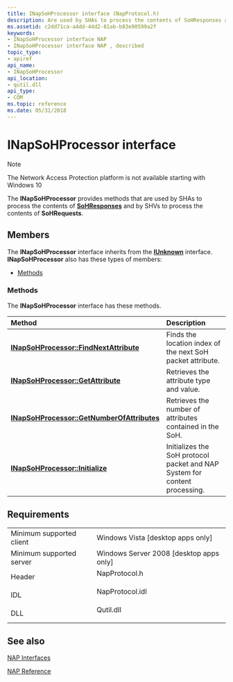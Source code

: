 ```yaml
---
title: INapSoHProcessor interface (NapProtocol.h)
description: Are used by SHAs to process the contents of SoHResponses and by SHVs to process the contents of SoHRequests.
ms.assetid: c2dd71ca-a4dd-44d2-81ab-b83e90599a2f
keywords:
- INapSoHProcessor interface NAP
- INapSoHProcessor interface NAP , described
topic_type:
- apiref
api_name:
- INapSoHProcessor
api_location:
- qutil.dll
api_type:
- COM
ms.topic: reference
ms.date: 05/31/2018
---
```


# INapSoHProcessor interface

> [!Note]  
> The Network Access Protection platform is not available starting with Windows 10

 

The **INapSoHProcessor** provides methods that are used by SHAs to process the contents of [**SoHResponses**](/windows/win32/api/naptypes/ns-naptypes-soh) and by SHVs to process the contents of **SoHRequests**.

## Members

The **INapSoHProcessor** interface inherits from the [**IUnknown**](/windows/desktop/api/unknwn/nn-unknwn-iunknown) interface. **INapSoHProcessor** also has these types of members:

-   [Methods](#methods)

### Methods

The **INapSoHProcessor** interface has these methods.



| Method                                                                                           | Description                                                                           |
|:-------------------------------------------------------------------------------------------------|:--------------------------------------------------------------------------------------|
| [**INapSoHProcessor::FindNextAttribute**](inapsohprocessor-findnextattribute-method.md)         | Finds the location index of the next SoH packet attribute.<br/>                 |
| [**INapSoHProcessor::GetAttribute**](inapsohprocessor-getattribute-method.md)                   | Retrieves the attribute type and value.<br/>                                    |
| [**INapSoHProcessor::GetNumberOfAttributes**](inapsohprocessor-getnumberofattributes-method.md) | Retrieves the number of attributes contained in the SoH.<br/>                   |
| [**INapSoHProcessor::Initialize**](inapsohprocessor-initialize-method.md)                       | Initializes the SoH protocol packet and NAP System for content processing.<br/> |



 

## Requirements



|                                     |                                                                                            |
|-------------------------------------|--------------------------------------------------------------------------------------------|
| Minimum supported client<br/> | Windows Vista \[desktop apps only\]<br/>                                             |
| Minimum supported server<br/> | Windows Server 2008 \[desktop apps only\]<br/>                                       |
| Header<br/>                   | <dl> <dt>NapProtocol.h</dt> </dl>   |
| IDL<br/>                      | <dl> <dt>NapProtocol.idl</dt> </dl> |
| DLL<br/>                      | <dl> <dt>Qutil.dll</dt> </dl>       |



## See also

<dl> <dt>

[NAP Interfaces](nap-interfaces.md)
</dt> <dt>

[NAP Reference](nap-reference.md)
</dt> </dl>

 

